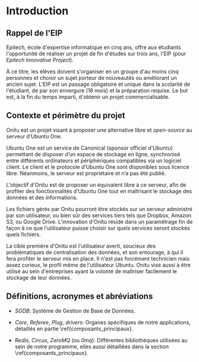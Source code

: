 # Introduction


## Rappel de l'EIP

Epitech, école d'expertise informatique en cinq ans, offre aux étudiants l'opportunité de réaliser un projet de fin d'études sur trois ans, l'EIP (pour *Epitech Innovative Project*).

À ce titre, les élèves doivent s'organiser en un groupe d'au moins cinq personnes et choisir un sujet porteur de nouveautés ou améliorant un ancien sujet. L'EIP est un passage obligatoire et unique dans la scolarité de l'étudiant, de par son envergure (18 mois) et la préparation requise. Le but est, à la fin du temps imparti, d'obtenir un projet commercialisable.


## Contexte et périmètre du projet

Onitu est un projet visant à proposer une alternative libre et *open-source* au serveur d’Ubuntu One.

Ubuntu One est un service de Canonical (sponsor officiel d'Ubuntu) permettant de disposer d’un espace de stockage en ligne, synchronisé entre différents ordinateurs et périphériques compatibles via un logiciel client. Le client et le protocole d’Ubuntu One sont disponibles sous licence libre. Néanmoins, le serveur est propriétaire et n’a pas été publié.

L'objectif d'Onitu est de proposer un équivalent libre à ce serveur, afin de profiter des fonctionnalités d’Ubuntu One tout en maîtrisant le stockage des données et des informations.

Les fichiers gérés par Onitu pourront être stockés sur un serveur administré par son utilisateur, ou bien sûr des services tiers tels que Dropbox, Amazon S3, ou Google Drive. L'innovation d'Onitu réside dans un paramétrage fin de façon à ce que l'utilisateur puisse choisir sur quels services seront stockés quels fichiers.

La cible première d'Onitu est l'utilisateur averti, soucieux des problématiques de centralisation des données, et son entourage, à qui il fera profiter le serveur mis en place. Il n'est pas forcément technicien mais assez curieux, le profil même de l'utilisateur Ubuntu.
Onitu vise aussi à être utilisé au sein d'entreprises ayant la volonté de maîtriser facilement le stockage de leur données.


## Définitions, acronymes et abréviations

- *SGDB*: Système de Gestion de Base de Données.

- *Core*, *Referee*, *Plug*, *drivers*: Organes spécifiques de notre applications, détaillés en partie \ref{composants_principaux}.

- *Redis*, *Circus*, *ZeroMQ* (ou *0mq*): Différentes bibliothèques utilisées au sein de notre programme, elles aussi détaillées dans la section \ref{composants_principaux}.

